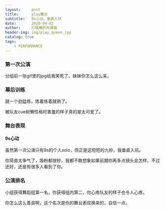 ```yaml
---
layout:     post
title:      play舞台
subtitle:   9s心动，垂直入坑
date:       2020-04-02
author:     打瞌睡的布偶猫
header-img: img/play_queen.jpg
catalog: true
tags:
    - PERFORMANCE
---
```


### 第一次公演
分组前一张gif里的jpg给我笑死了，妹妹你怎么这么呆。

### 幕后训练
就一个劲猛练，练着练着就熟了。

被队友cue树懒性格时害羞的样子真的是太可爱了。

### 舞台表现
#### 9s心动
虽然第一次公演只有9s的个人solo，但正是这短短的九秒，我垂直入坑。

你简直太争气了，吸粉都按秒，我都不敢想象如果前期你再多点镜头会怎样，不过还好，还是有很多人看到了你。

### 公演排名
小组获得舞蹈组第一名，你获得组内第二，你心疼队友的样子也令人心疼。

你怎么这么善良啊，这个名次是你的舞台表现换来的，自信一点。